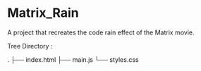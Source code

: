 # Matrix_Rain
A project that recreates the code rain effect of the Matrix movie.

Tree Directory : 

.
├── index.html
├── main.js
└── styles.css

